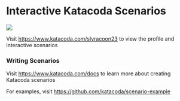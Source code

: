 # Interactive Katacoda Scenarios

[![](http://shields.katacoda.com/katacoda/slyracoon23/count.svg)](https://www.katacoda.com/slyracoon23 "Get your profile on Katacoda.com")

Visit https://www.katacoda.com/slyracoon23 to view the profile and interactive scenarios

### Writing Scenarios
Visit https://www.katacoda.com/docs to learn more about creating Katacoda scenarios

For examples, visit https://github.com/katacoda/scenario-example

